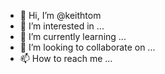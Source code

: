 - 👋 Hi, I’m @keithtom
- 👀 I’m interested in ...
- 🌱 I’m currently learning ...
- 💞️ I’m looking to collaborate on ...
- 📫 How to reach me ...

<!---
keithtom/keithtom is a ✨ special ✨ repository because its `README.md` (this file) appears on your GitHub profile.
You can click the Preview link to take a look at your changes.
--->
